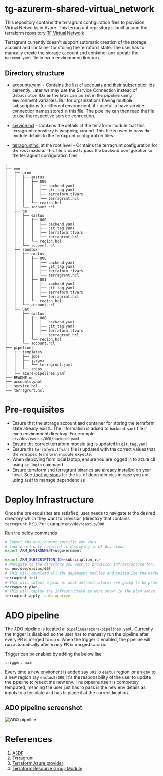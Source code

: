 # tg-azurerm-shared-virtual_network

This repository contains the terragrunt configuration files to provision Virtual Networks in Azure. This terragrunt repository is built around the terraform repository [TF Virtual Network](https://github.com/launchbynttdata/tf-azurerm-module_reference-virtual_network.git)

Terragrunt currently doesn't support automatic creation of the storage account and container for storing the terraform state. The user has to manually create the storage account and container and update the `backend.yaml` file in each environment directory.

## Directory structure

- [accounts.yaml](accounts.yaml) - Contains the list of accounts and their subscription ids currently. Later we may use the Service Connection instead of Subscription IDs as the later can be set in the pipeline using environment variables. But for organizations having multiple subscriptions for different environment, it's useful to have service connection names stored in this file. The pipeline can then read the file to use the respective service connection.

- [service.hcl](service.hcl) - Contains the details of the terraform module that this terragrunt repository is wrapping around. This file is used to pass the module details to the terragrunt configuration files.

- [terragrunt.hcl](terragrunt.hcl) at the root level - Contains the terragrunt configuration for the root module. This file is used to pass the backend configuration to the terragrunt configuration files.

```shell
.
├── env
│   ├── prod
│   │   ├── eastus
│   │   │   ├── 000
│   │   │   │   ├── backend.yaml
│   │   │   │   ├── git_tag.yaml
│   │   │   │   ├── terraform.tfvars
│   │   │   │   └── terragrunt.hcl
│   │   │   └── region.hcl
│   │   └── account.hcl
│   ├── qa
│   │   ├── eastus
│   │   │   ├── 000
│   │   │   │   ├── backend.yaml
│   │   │   │   ├── git_tag.yaml
│   │   │   │   ├── terraform.tfvars
│   │   │   │   └── terragrunt.hcl
│   │   │   └── region.hcl
│   │   └── account.hcl
│   ├── sandbox
│   │   ├── eastus
│   │   │   ├── 000
│   │   │   │   ├── backend.yaml
│   │   │   │   ├── git_tag.yaml
│   │   │   │   ├── terraform.tfvars
│   │   │   │   └── terragrunt.hcl
│   │   │   ├── 001
│   │   │   │   ├── backend.yaml
│   │   │   │   ├── git_tag.yaml
│   │   │   │   ├── terraform.tfvars
│   │   │   │   └── terragrunt.hcl
│   │   │   └── region.hcl
│   │   └── account.hcl
│   └── uat
│       ├── eastus
│       │   ├── 000
│       │   │   ├── backend.yaml
│       │   │   ├── git_tag.yaml
│       │   │   ├── terraform.tfvars
│       │   │   └── terragrunt.hcl
│       │   └── region.hcl
│       └── account.hcl
├── pipelines
│   ├── templates
│   │   ├── jobs
│   │   ├── stages
│   │   │   └── terragrunt.yaml
│   │   └── steps
│   └── azure-pipelines.yaml
├── README.md
├── accounts.yaml
├── service.hcl
└── terragrunt.hcl

```

# Pre-requisites

- Ensure that the storage account and container for storing the terraform state already exists. The information is added  to `backend.yaml` file in each environment directory. For example `env/dev/eastus/000/backend.yaml`
- Ensure the correct terraform module tag is updated in `git_tag.yaml`
- Ensure the `terraform.tfvars` file is updated with the correct values that the wrapped terraform module expects.
- When deploying from local laptop, ensure you are logged in to azure cli using `az login` command
- Ensure terraform and terragrunt binaries are already installed on your local. See [.tool-versions](.tool-versions) for the list of dependencies in case you are using `asdf` to manage dependencies

# Deploy Infrastructure

Once the pre-requisites are satisfied, user needs to navigate to the desired directory which they want to provision (directory that contains `terragrunt.hcl`). For example `env/dev/eastus/000`

Run the below commands

```bash
# Export the environment specific env vars
# (optional) only required if deploying in US Gov cloud
export ARM_ENVIRONMENT=usgovernment

export ARM_SUBSCRIPTION_ID=<subscription_id>
# Navigate to the directory you want to provision infrastructure for.
cd env/dev/eastus/000
# This will download all the dependent modules and initialize the backend
terragrunt init
# This will output a plan of what infrastructures are going to be provisioned
terragrunt plan
# This will deploy the infrastructure as were shown in the plan above. The `-auto-approve` flag doesn't require an user approval to proceed
terragrunt apply -auto-approve

```


# ADO pipeline

The ADO pipeline is located at `pipelines/azure-pipelines.yaml`. Currently the trigger is disabled, so the user has to manually run the pipeline after every PR is merged to `main`. When the trigger is enabled, the pipeline will run automatically after every PR is merged to `main`.

Trigger can be enabled by adding the below line

```
trigger: main
```

Every time a new environent is added say `001` to `eastus` region, or an env to a new region say `eastus2/000`, it's the responsibility of the  user to update the pipeline to reflect the new env. The pipeline itself is completely templated, meaning the user just has to pass in the new env details as inputs to a template and has to place it at the correct
location.

## ADO pipeline screenshot

![ADO pipeline](images/ado-pipeline.png)

# References

1. [ASDF](https://asdf-vm.com/guide/getting-started.html)
2. [Terragrunt](https://terragrunt.gruntwork.io/docs/)
3. [Terraform Azure provider](https://registry.terraform.io/providers/hashicorp/azurerm/latest/docs)
4. [Terraform Resource Group Module](https://github.com/launchbynttdata/tf-azurerm-module_primitive-resource_group.git)
